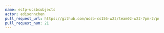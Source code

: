 ```yaml
---
name: ectp-ucsbsubjects
actor: edisonnchen
pull_request_url: https://github.com/ucsb-cs156-w22/team02-w22-7pm-2/pull/21
pull_request_num: 21
---
```

